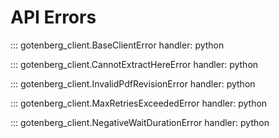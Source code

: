 # API Errors

::: gotenberg_client.BaseClientError
    handler: python

::: gotenberg_client.CannotExtractHereError
    handler: python

::: gotenberg_client.InvalidPdfRevisionError
    handler: python

::: gotenberg_client.MaxRetriesExceededError
    handler: python

::: gotenberg_client.NegativeWaitDurationError
    handler: python
